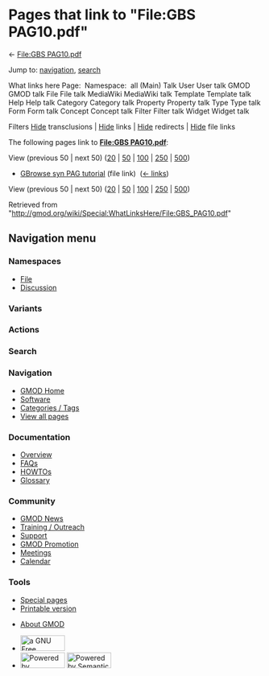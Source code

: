 <div id="mw-page-base" class="noprint">

</div>

<div id="mw-head-base" class="noprint">

</div>

<div id="content" class="mw-body" role="main">

<span id="top"></span>

<div id="mw-js-message" style="display:none;">

</div>



# <span dir="auto">Pages that link to "File:GBS PAG10.pdf"</span>

<div id="bodyContent">

<div id="contentSub">

← [File:GBS PAG10.pdf](/wiki/File:GBS_PAG10.pdf "File:GBS PAG10.pdf")

</div>

<div id="jump-to-nav" class="mw-jump">

Jump to: [navigation](#mw-navigation), [search](#p-search)

</div>

<div id="mw-content-text">

What links here Page:  Namespace:  all (Main) Talk User User talk GMOD
GMOD talk File File talk MediaWiki MediaWiki talk Template Template talk
Help Help talk Category Category talk Property Property talk Type Type
talk Form Form talk Concept Concept talk Filter Filter talk Widget
Widget talk

Filters
[Hide](/mediawiki/index.php?title=Special:WhatLinksHere/File:GBS_PAG10.pdf&hidetrans=1 "Special:WhatLinksHere/File:GBS PAG10.pdf")
transclusions \|
[Hide](/mediawiki/index.php?title=Special:WhatLinksHere/File:GBS_PAG10.pdf&hidelinks=1 "Special:WhatLinksHere/File:GBS PAG10.pdf")
links \|
[Hide](/mediawiki/index.php?title=Special:WhatLinksHere/File:GBS_PAG10.pdf&hideredirs=1 "Special:WhatLinksHere/File:GBS PAG10.pdf")
redirects \|
[Hide](/mediawiki/index.php?title=Special:WhatLinksHere/File:GBS_PAG10.pdf&hideimages=1 "Special:WhatLinksHere/File:GBS PAG10.pdf")
file links

The following pages link to **[File:GBS
PAG10.pdf](/wiki/File:GBS_PAG10.pdf "File:GBS PAG10.pdf")**:

View (previous 50 \| next 50)
([20](/mediawiki/index.php?title=Special:WhatLinksHere/File:GBS_PAG10.pdf&limit=20 "Special:WhatLinksHere/File:GBS PAG10.pdf")
\|
[50](/mediawiki/index.php?title=Special:WhatLinksHere/File:GBS_PAG10.pdf&limit=50 "Special:WhatLinksHere/File:GBS PAG10.pdf")
\|
[100](/mediawiki/index.php?title=Special:WhatLinksHere/File:GBS_PAG10.pdf&limit=100 "Special:WhatLinksHere/File:GBS PAG10.pdf")
\|
[250](/mediawiki/index.php?title=Special:WhatLinksHere/File:GBS_PAG10.pdf&limit=250 "Special:WhatLinksHere/File:GBS PAG10.pdf")
\|
[500](/mediawiki/index.php?title=Special:WhatLinksHere/File:GBS_PAG10.pdf&limit=500 "Special:WhatLinksHere/File:GBS PAG10.pdf"))

- [GBrowse syn PAG
  tutorial](/wiki/GBrowse_syn_PAG_tutorial "GBrowse syn PAG tutorial")
  (file link) ‎ <span class="mw-whatlinkshere-tools">([←
  links](/mediawiki/index.php?title=Special:WhatLinksHere&target=GBrowse+syn+PAG+tutorial "Special:WhatLinksHere"))</span>

View (previous 50 \| next 50)
([20](/mediawiki/index.php?title=Special:WhatLinksHere/File:GBS_PAG10.pdf&limit=20 "Special:WhatLinksHere/File:GBS PAG10.pdf")
\|
[50](/mediawiki/index.php?title=Special:WhatLinksHere/File:GBS_PAG10.pdf&limit=50 "Special:WhatLinksHere/File:GBS PAG10.pdf")
\|
[100](/mediawiki/index.php?title=Special:WhatLinksHere/File:GBS_PAG10.pdf&limit=100 "Special:WhatLinksHere/File:GBS PAG10.pdf")
\|
[250](/mediawiki/index.php?title=Special:WhatLinksHere/File:GBS_PAG10.pdf&limit=250 "Special:WhatLinksHere/File:GBS PAG10.pdf")
\|
[500](/mediawiki/index.php?title=Special:WhatLinksHere/File:GBS_PAG10.pdf&limit=500 "Special:WhatLinksHere/File:GBS PAG10.pdf"))

</div>

<div class="printfooter">

Retrieved from
"<http://gmod.org/wiki/Special:WhatLinksHere/File:GBS_PAG10.pdf>"

</div>

<div id="catlinks" class="catlinks catlinks-allhidden">

</div>

<div class="visualClear">

</div>

</div>

</div>

<div id="mw-navigation">

## Navigation menu

<div id="mw-head">



<div id="left-navigation">

<div id="p-namespaces" class="vectorTabs" role="navigation"
aria-labelledby="p-namespaces-label">

### Namespaces

- <span id="ca-nstab-image"><a href="/wiki/File:GBS_PAG10.pdf" accesskey="c"
  title="View the file page [c]">File</a></span>
- <span id="ca-talk"><a
  href="/mediawiki/index.php?title=File_talk:GBS_PAG10.pdf&amp;action=edit&amp;redlink=1"
  accesskey="t"
  title="Discussion about the content page [t]">Discussion</a></span>

</div>

<div id="p-variants" class="vectorMenu emptyPortlet" role="navigation"
aria-labelledby="p-variants-label">

### 

### Variants[](#)

<div class="menu">

</div>

</div>

</div>

<div id="right-navigation">



<div id="p-cactions" class="vectorMenu emptyPortlet" role="navigation"
aria-labelledby="p-cactions-label">

### Actions[](#)

<div class="menu">

</div>

</div>

<div id="p-search" role="search">

### Search

<div id="simpleSearch">

</div>

</div>

</div>

</div>

<div id="mw-panel">

<div id="p-logo" role="banner">

<a href="/wiki/Main_Page"
style="background-image: url(http://gmod.org/images/GMOD-cogs.png);"
title="Visit the main page"></a>

</div>

<div id="p-Navigation" class="portal" role="navigation"
aria-labelledby="p-Navigation-label">

### Navigation

<div class="body">

- <span id="n-GMOD-Home">[GMOD Home](/wiki/Main_Page)</span>
- <span id="n-Software">[Software](/wiki/GMOD_Components)</span>
- <span id="n-Categories-.2F-Tags">[Categories /
  Tags](/wiki/Categories)</span>
- <span id="n-View-all-pages">[View all
  pages](/wiki/Special:AllPages)</span>

</div>

</div>

<div id="p-Documentation" class="portal" role="navigation"
aria-labelledby="p-Documentation-label">

### Documentation

<div class="body">

- <span id="n-Overview">[Overview](/wiki/Overview)</span>
- <span id="n-FAQs">[FAQs](/wiki/Category:FAQ)</span>
- <span id="n-HOWTOs">[HOWTOs](/wiki/Category:HOWTO)</span>
- <span id="n-Glossary">[Glossary](/wiki/Glossary)</span>

</div>

</div>

<div id="p-Community" class="portal" role="navigation"
aria-labelledby="p-Community-label">

### Community

<div class="body">

- <span id="n-GMOD-News">[GMOD News](/wiki/GMOD_News)</span>
- <span id="n-Training-.2F-Outreach">[Training /
  Outreach](/wiki/Training_and_Outreach)</span>
- <span id="n-Support">[Support](/wiki/Support)</span>
- <span id="n-GMOD-Promotion">[GMOD
  Promotion](/wiki/GMOD_Promotion)</span>
- <span id="n-Meetings">[Meetings](/wiki/Meetings)</span>
- <span id="n-Calendar">[Calendar](/wiki/Calendar)</span>

</div>

</div>

<div id="p-tb" class="portal" role="navigation"
aria-labelledby="p-tb-label">

### Tools

<div class="body">

- <span id="t-specialpages"><a href="/wiki/Special:SpecialPages" accesskey="q"
  title="A list of all special pages [q]">Special pages</a></span>
- <span id="t-print"><a
  href="/mediawiki/index.php?title=Special:WhatLinksHere/File:GBS_PAG10.pdf&amp;printable=yes"
  rel="alternate" accesskey="p"
  title="Printable version of this page [p]">Printable version</a></span>

</div>

</div>

</div>

</div>

<div id="footer" role="contentinfo">

- <span id="footer-places-about">[About
  GMOD](/wiki/GMOD:About "GMOD:About")</span>

<!-- -->

- <span id="footer-copyrightico">[<img src="http://www.gnu.org/graphics/gfdl-logo-small.png" width="88"
  height="31" alt="a GNU Free Documentation License" />](http://www.gnu.org/licenses/fdl-1.3.html)</span>
- <span id="footer-poweredbyico">[<img src="/mediawiki/skins/common/images/poweredby_mediawiki_88x31.png"
  width="88" height="31" alt="Powered by MediaWiki" />](//www.mediawiki.org/)
  [<img
  src="/mediawiki/extensions/SemanticMediaWiki/includes/../resources/images/smw_button.png"
  width="88" height="31" alt="Powered by Semantic MediaWiki" />](https://www.semantic-mediawiki.org/wiki/Semantic_MediaWiki)</span>

<div style="clear:both">

</div>

</div>
